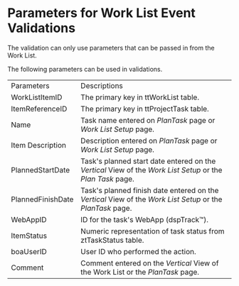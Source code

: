# Parameters for Work List Event Validations

The validation can only use parameters that can be passed in from the
Work List.

The following parameters can be used in
validations.

|                   |                                                                                                            |
| ----------------- | ---------------------------------------------------------------------------------------------------------- |
| Parameters        | Descriptions                                                                                               |
| WorkListItemID    | The primary key in ttWorkList table.                                                                       |
| ItemReferenceID   | The primary key in ttProjectTask table.                                                                    |
| Name              | Task name entered on *PlanTask* page or *Work List Setup* page.                                            |
| Item Description  | Description entered on *PlanTask* page or *Work List Setup* page.                                          |
| PlannedStartDate  | Task's planned start date entered on the *Vertical* View of the *Work List Setup* or the *Plan Task* page. |
| PlannedFinishDate | Task's planned finish date entered on the *Vertical* View of the *Work List Setup* or the *PlanTask* page. |
| WebAppID          | ID for the task's WebApp (dspTrack™).                                                                      |
| ItemStatus        | Numeric representation of task status from ztTaskStatus table.                                             |
| boaUserID         | User ID who performed the action.                                                                          |
| Comment           | Comment entered on the *Vertical* View of the Work List or the *PlanTask* page.                            |
